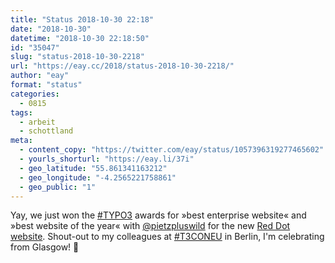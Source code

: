 ```yaml
---
title: "Status 2018-10-30 22:18"
date: "2018-10-30"
datetime: "2018-10-30 22:18:50"
id: "35047"
slug: "status-2018-10-30-2218"
url: "https://eay.cc/2018/status-2018-10-30-2218/"
author: "eay"
format: "status"
categories:
  - 0815
tags:
  - arbeit
  - schottland
meta:
  - content_copy: "https://twitter.com/eay/status/1057396319277465602"
  - yourls_shorturl: "https://eay.li/37i"
  - geo_latitude: "55.861341163212"
  - geo_longitude: "-4.2565221758861"
  - geo_public: "1"
---
```


Yay, we just won the [#TYPO3](https://twitter.com/hashtag/TYPO3) awards for »best enterprise website« and »best website of the year« with [@pietzpluswild](https://twitter.com/pietzpluswild) for the new [Red Dot website](https://www.red-dot.org/). Shout-out to my colleagues at [#T3CONEU](https://twitter.com/hashtag/T3CONEU) in Berlin, I'm celebrating from Glasgow! 🎉
